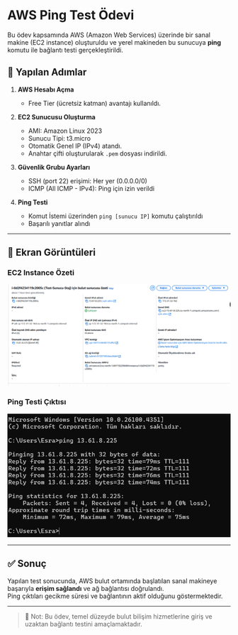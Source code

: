 # AWS Ping Test Ödevi

Bu ödev kapsamında AWS (Amazon Web Services) üzerinde bir sanal makine (EC2 instance) oluşturuldu ve yerel makineden bu sunucuya **ping** komutu ile bağlantı testi gerçekleştirildi.

## 🔧 Yapılan Adımlar

1. **AWS Hesabı Açma**
   - Free Tier (ücretsiz katman) avantajı kullanıldı.

2. **EC2 Sunucusu Oluşturma**
   - AMI: Amazon Linux 2023
   - Sunucu Tipi: t3.micro
   - Otomatik Genel IP (IPv4) atandı.
   - Anahtar çifti oluşturularak `.pem` dosyası indirildi.

3. **Güvenlik Grubu Ayarları**
   - SSH (port 22) erişimi: Her yer (0.0.0.0/0)
   - ICMP (All ICMP - IPv4): Ping için izin verildi

4. **Ping Testi**
   - Komut İstemi üzerinden `ping [sunucu IP]` komutu çalıştırıldı
   - Başarılı yanıtlar alındı

---

## 📸 Ekran Görüntüleri

### EC2 Instance Özeti

![EC2 Instance](./screenshots/ec2-instance-summary.png)

### Ping Testi Çıktısı

![Ping Test](./screenshots/ping-test.png)

---

## ✅ Sonuç

Yapılan test sonucunda, AWS bulut ortamında başlatılan sanal makineye başarıyla **erişim sağlandı** ve ağ bağlantısı doğrulandı.  
Ping çıktıları gecikme süresi ve bağlantının aktif olduğunu göstermektedir.

---

> 🧠 Not: Bu ödev, temel düzeyde bulut bilişim hizmetlerine giriş ve uzaktan bağlantı testini amaçlamaktadır.
